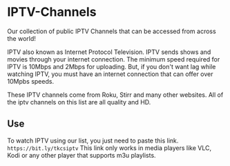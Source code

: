 # IPTV-Channels

Our collection of public IPTV Channels that can be accessed from across the world!

IPTV also known as Internet Protocol Television. IPTV sends shows and movies through your internet connection. The minimum speed required for IPTV is 10Mbps and 2Mbps for uploading. But, if you don't want lag while watching IPTV, you must have an internet connection that can offer over 10Mpbs speeds.

These IPTV channels come from Roku, Stirr and many other websites. All of the iptv channels on this list are all quality and HD.

## Use

To watch IPTV using our list, you just need to paste this link. `https://bit.ly/tkcsiptv` This link only works in media players like VLC, Kodi or any other player that supports m3u playlists.
